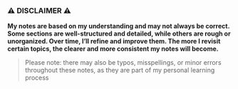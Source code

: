 ###  ⚠️ DISCLAIMER ⚠️

**My notes are based on my understanding and may not always be correct. Some sections are well-structured and detailed, while others are rough or unorganized. Over time, I’ll refine and improve them. The more I revisit certain topics, the clearer and more consistent my notes will become.**

> Please note: there may also be typos, misspellings, or minor errors throughout these notes, as they are part of my personal learning process
